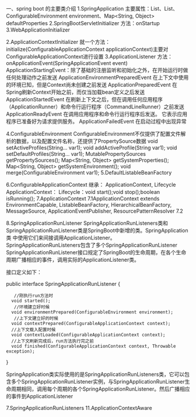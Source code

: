 一、spring boot 的主要类介绍
1.SpringApplication
    主要属性：List<ApplicationContextInitializer>、List<ApplicationListener>、ConfigurableEnvironment environment、Map<String, Object> defaultProperties
2.SpringBootServletInitializer
    方法：onStartup
3.WebApplicationInitializer
    
2.ApplicationContextInitializer
    就一个方法：initialize(ConfigurableApplicationContext applicationContext)主要对ConfigurableApplicationContext进行设置
3.ApplicationListener
    方法：onApplicationEvent(SpringApplicationEvent event)
    ApplicationStartingEvent：除了基础的注册监听和初始化之外，在开始运行时做任何处理动作之前发送
    ApplicationEnvironmentPreparedEvent 在上下文中使用的环境已知，但是Context尚未创建之前发送
    ApplicationPreparedEvent 在Spring刷新Context开始之前，而仅当加载bean定义之后发送
    ApplicationStartedEvent 在刷新上下文之后，但在调用任何应用程序（ApplicationRunner）和命令行运行程序（CommandLineRunner）之前发送
    ApplicationReadyEvent 在调用应用程序和命令行运行程序后发送。 它表示应用程序已准备好为请求提供服务。
    ApplicationFailedEvent 在启动过程中出现异常
  
4.ConfigurableEnvironment
    ConfigurableEnvironment不仅提供了配置文件解析的数据，以及配置文件名称，还提供了PropertySource数据
    void setActiveProfiles(String... var1);
    void addActiveProfile(String var1);
    void setDefaultProfiles(String... var1);
    MutablePropertySources getPropertySources();
    Map<String, Object> getSystemProperties();
    Map<String, Object> getSystemEnvironment();
    void merge(ConfigurableEnvironment var1);
5.DefaultListableBeanFactory
    
6.ConfigurableApplicationContext
    继承： ApplicationContext, Lifecycle
    ApplicationContext：
    Lifecycle：void start();void stop();boolean isRunning();
7.ApplicationContext
    7.1ApplicationContext extends EnvironmentCapable, ListableBeanFactory, HierarchicalBeanFactory,
    		MessageSource, ApplicationEventPublisher, ResourcePatternResolver
    7.2

8.SpringApplicationRunListener
    SpringApplicationRunListeners类和SpringApplicationRunListener类是SpringBoot中新增的类。SpringApplication类 中使用它们来间接调用ApplicationListener。
    SpringApplicationRunListeners包含了多个SpringApplicationRunListener
    SpringApplicationRunListener接口规定了SpringBoot的生命周期，在各个生命周期广播相应的事件，调用实际的ApplicationListener类。
  
  接口定义如下：
  
  public interface SpringApplicationRunListener {
  
       //刚执行run方法时
      void started();
       //环境建立好时候
      void environmentPrepared(ConfigurableEnvironment environment);
       //上下文建立好的时候
      void contextPrepared(ConfigurableApplicationContext context);
      //上下文载入配置时候
      void contextLoaded(ConfigurableApplicationContext context);
      //上下文刷新完成后，run方法执行完之前
      void finished(ConfigurableApplicationContext context, Throwable exception);
  
  }

  SpringApplication类实际使用的是SpringApplicationRunListeners类，它可以包含多个SpringApplicationRunListener实例，与SpringApplicationRunListener生命周期相同，调用每个周期的各个SpringApplicationRunListener。然后广播相应的事件到ApplicationListener


7.SpringApplicationRunListeners
11.ApplicationContextAware